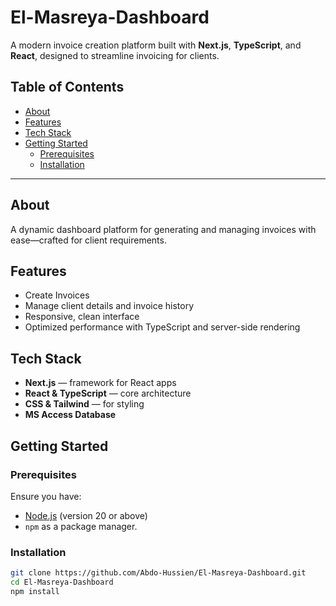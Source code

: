 # El-Masreya-Dashboard

A modern invoice creation platform built with **Next.js**, **TypeScript**, and **React**, designed to streamline invoicing for clients.

## Table of Contents

- [About](#about)
- [Features](#features)
- [Tech Stack](#tech-stack)
- [Getting Started](#getting-started)
  - [Prerequisites](#prerequisites)
  - [Installation](#installation)

---

## About  
A dynamic dashboard platform for generating and managing invoices with ease—crafted for client requirements.

## Features
- Create Invoices
- Manage client details and invoice history
- Responsive, clean interface
- Optimized performance with TypeScript and server-side rendering

## Tech Stack
- **Next.js** — framework for React apps
- **React & TypeScript** — core architecture
- **CSS & Tailwind** — for styling
- **MS Access Database**

## Getting Started

### Prerequisites
Ensure you have:
- [Node.js](https://nodejs.org/) (version 20 or above)
- `npm` as a package manager.

### Installation
```bash
git clone https://github.com/Abdo-Hussien/El-Masreya-Dashboard.git
cd El-Masreya-Dashboard
npm install
```
